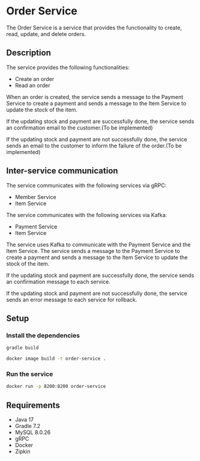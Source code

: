# Order Service

The Order Service is a service that provides the functionality to create, read, update, and delete orders.

## Description

The service provides the following functionalities:
- Create an order
- Read an order 

When an order is created, the service sends a message to the Payment Service to create a payment 
and sends a message to the Item Service to update the stock of the item.

If the updating stock and payment are successfully done, the service sends an confirmation email to the customer.(To be implemented)

If the updating stock and payment are not successfully done, the service sends an email to the customer to inform the failure of the order.(To be implemented)

## Inter-service communication

The service communicates with the following services via gRPC:
- Member Service
- Item Service

The service communicates with the following services via Kafka:
- Payment Service
- Item Service

The service uses Kafka to communicate with the Payment Service and the Item Service.
The service sends a message to the Payment Service to create a payment and sends a message to the Item Service to update the stock of the item.

If the updating stock and payment are successfully done, the service sends an confirmation message to each service.

If the updating stock and payment are not successfully done, the service sends an error message to each service for rollback.



## Setup


### Install the dependencies

```bash
gradle build

docker image build -t order-service .
```


### Run the service

```bash
docker run -p 8200:8200 order-service
```

## Requirements

- Java 17
- Gradle 7.2
- MySQL 8.0.26
- gRPC
- Docker
- Zipkin
